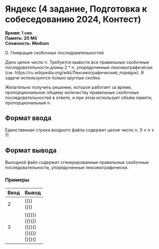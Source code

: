 <h1 class="title">Яндекс (4 задание, Подготовка к собеседованию 2024, Контест)</h1>
<p><b>Время: 1 сек.<br>Память: 20 Мб<br>Сложность: Medium</b></p>
<p>D. Генерация скобочных последовательностей</p>
<p>Дано целое число п. Требуется вывести все правильные скобочные последовательности длины 2 * n, упорядоченные лексикографически (см. https://ru.wikipedia.org/wiki/Лексикографический_порядок). В задаче используются только круглые скобки.</p>
<p>Желательно получить решение, которое работает за время, пропорциональное общему количеству правильных скобочных последовательностей в ответе, и при этом использует объём памяти, пропорциональный n.</p>

<h2>Формат ввода</h2>
<p>Единственная строка входного файла содержит целое число n, 0 ≤ n ≤ 11</p>

<h2>Формат вывода</h2>
<p>Выходной файл содержит сгенерированные правильные скобочные последовательности, упорядоченные лексикографически.</p>

<h3>Примеры</h3>
<table class="sample-tests">
  <thead>
     <tr>
        <th>Ввод</th>
        <th>Вывод</th>
     </tr>
  </thead>
  <tbody>
     <tr>
        <td>2</td>
        <td>(())     
        <br>()()</td>
     </tr>
     <tr>
        <td>3</td>
        <td>((()))      
        <br>(()())
        <br>(())()
        <br>()(())
        <br>()()()</td>
     </tr>

  </tbody>
</table>